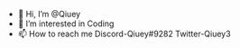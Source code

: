 
















- 👋 Hi, I’m @Qiuey
- 👀 I’m interested in Coding
- 📫 How to reach me Discord-Qiuey#9282 Twitter-Qiuey3












































